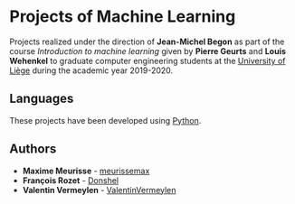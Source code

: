 # Projects of Machine Learning

Projects realized under the direction of **Jean-Michel Begon** as part of the course *Introduction to machine learning* given by **Pierre Geurts** and **Louis Wehenkel** to graduate computer engineering students at the [University of Liège](https://www.uliege.be/) during the academic year 2019-2020.

## Languages

These projects have been developed using [Python](https://www.python.org/).

## Authors

* **Maxime Meurisse** - [meurissemax](https://github.com/meurissemax)
* **François Rozet** - [Donshel](https://github.com/Donshel)
* **Valentin Vermeylen** - [ValentinVermeylen](https://github.com/ValentinVermeylen)
